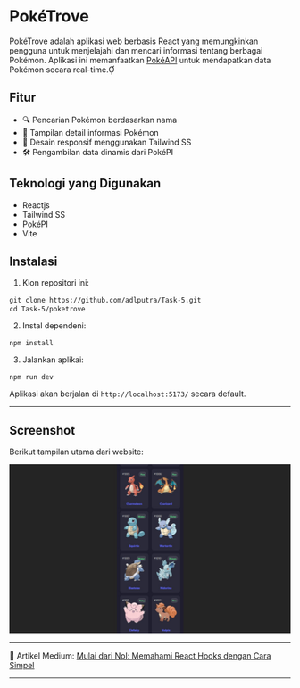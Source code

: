 # PokéTrove

PokéTrove adalah aplikasi web berbasis React yang memungkinkan pengguna untuk menjelajahi dan mencari informasi tentang berbagai Pokémon. Aplikasi ini memanfaatkan [PokéAPI](https://pokeapi.co/) untuk mendapatkan data Pokémon secara real-time.

## Fitur

- 🔍 Pencarian Pokémon berdasarkan nama
- 📃 Tampilan detail informasi Pokémon
- 🎨 Desain responsif menggunakan Tailwind SS
- 🛠️ ️Pe️ngambilan data dinamis dari PokéPI

## Teknologi yang Digunakan
- Reactjs
- Tailwind SS
- PokéPI
- Vite

## Instalasi

1. Klon repositori ini:
```
git clone https://github.com/adlputra/Task-5.git
cd Task-5/poketrove
```

2. Instal dependeni:
```
npm install
```

3. Jalankan aplikai:
```
npm run dev
```

Aplikasi akan berjalan di `http://localhost:5173/` secara default.

---

## Screenshot

Berikut tampilan utama dari website:

![Preview Website](public/screenshot.jpeg) 

---

📄 Artikel Medium: [Mulai dari Nol: Memahami React Hooks dengan Cara Simpel](https://medium.com/@putraliadli/mulai-dari-nol-memahami-react-hooks-dengan-cara-simpel-98626b6cc7a2)

---



